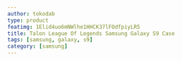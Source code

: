 ```yaml
---
author: tokodab
type: product
featimg: 1Elid4uo6mNWlhe1HHCK37lFOdfpiyLR5
title: Talon League Of Legends Samsung Galaxy S9 Case
tags: [samsung, galaxy, s9]
category: [samsung]
---
```

